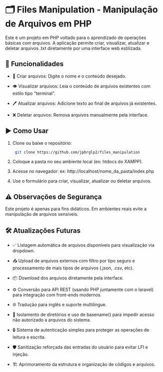 # 🗂️ Files Manipulation - Manipulação de Arquivos em PHP

Este é um projeto em PHP voltado para o aprendizado de operações básicas com arquivos. A aplicação permite criar, visualizar, atualizar e deletar arquivos .txt diretamente por uma interface web estilizada.

## 🚀 Funcionalidades

- 📄 Criar arquivos: Digite o nome e o conteúdo desejado.

- 👁️ Visualizar arquivos: Leia o conteúdo de arquivos existentes com estilo tipo "terminal".

- 🖊️ Atualizar arquivos: Adicione texto ao final de arquivos já existentes.

- ❌ Deletar arquivos: Remova arquivos manualmente pela interface.

## ▶️ Como Usar

1. Clone ou baixe o repositório:
   ```bash
    git clone https://github.com/jpbrglp2/files_manipulation

2. Coloque a pasta no seu ambiente local (ex: htdocs do XAMPP).

3. Acesse no navegador:
   ex: http://localhost/nome_da_pasta/index.php
   
5. Use o formulário para criar, visualizar, atualizar ou deletar arquivos.

## ⚠️ Observações de Segurança

Este projeto é apenas para fins didáticos. Em ambientes reais evite a manipulação de arquivos sensíveis.

## 🛠️ Atualizações Futuras

- ✅ Listagem automática de arquivos disponíveis para visualização via dropdown.

- 📥 Upload de arquivos externos com filtro por tipo seguro e processamento de mais tipos de arquivos (.json, .csv, etc).

- 📦 Download dos arquivos diretamente pela interface.

- ⚙️ Conversão para API REST (usando PHP juntamente com o laravel) para integração com front-ends modernos.

- 🌐 Tradução para inglês e suporte multilíngue.

- 🔐 Isolamento de diretórios e uso de basename() para impedir acesso não autorizado a arquivos do sistema.

- 🔒 Sistema de autenticação simples para proteger as operações de leitura e escrita.

- 🛡️ Sanitização reforçada das entradas do usuário para evitar LFI e injeção.
  
- 🏗 Aprimoramento da estrutura e organização de códigos e arquivos.
